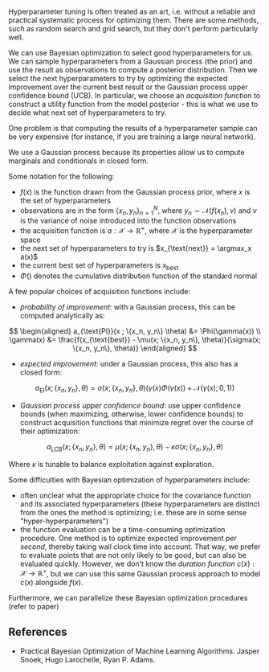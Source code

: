 Hyperparameter tuning is often treated as an art, i.e. without a reliable and practical systematic process for optimizing them. There are some methods, such as random search and grid search, but they don't perform particularly well.

We can use Bayesian optimization to select good hyperparameters for us. We can sample hyperparameters from a Gaussian process (the prior) and use the result as observations to compute a posterior distribution. Then we select the next hyperparameters to try by optimizing the expected improvement over the current best result or the Gaussian process upper confidence bound (UCB). In particular, we choose an _acquisition function_ to construct a utility function from the model posterior - this is what we use to decide what next set of hyperparameters to try.

One problem is that computing the results of a hyperparameter sample can be very expensive (for instance, if you are training a large neural network).

We use a Gaussian process because its properties allow us to compute marginals and conditionals in closed form.

Some notation for the following:

- $f(x)$ is the function drawn from the Gaussian process prior, where $x$ is the set of hyperparameters
- observations are in the form $\{x_n, y_n\}_{n=1}^{N}$, where $y_n \sim \mathcal N (f(x_n), v)$ and $v$ is the variance of noise introduced into the function observations
- the acquisition function is $a : \mathcal X \to \mathbb R^+$, where $\mathcal X$ is the hyperparameter space
- the next set of hyperparameters to try is $x_{\text{next}} = \argmax_x a(x)$
- the current best set of hyperparameters is $x_{\text{best}}$
- $\Phi()$ denotes the cumulative distribution function of the standard normal

A few popular choices of acquisition functions include:

- _probability of improvement_: with a Gaussian process, this can be computed analytically as:

$$
\begin{aligned}
a_{\text{PI}}(x ; \{x_n, y_n\} \theta) &= \Phi(\gamma(x)) \\
\gamma(x) &= \frac{f(x_{\text{best}} - \mu(x; \{x_n, y_n\}, \theta)}{\sigma(x; \{x_n, y_n\}, \theta)}
\end{aligned}
$$

- _expected improvement_: under a Gaussian process, this also has a closed form:

$$
a_{\text{EI}} (x; \{x_n, y_n\}, \theta) = \sigma(x; \{x_n, y_n\}, \theta) (\gamma(x)\Phi(\gamma(x)) + \mathcal N (\gamma(x); 0, 1))
$$

- _Gaussian process upper confidence bound_: use upper confidence bounds (when maximizing, otherwise, lower confidence bounds) to construct acquisition functions that minimize regret over the course of their optimization:

$$
a_{\text{LCB}} (x; \{x_n, y_n\}, \theta) = \mu(x; \{x_n, y_n\}, \theta) - \kappa \sigma(x; \{x_n, y_n\}, \theta)
$$

Where $\kappa$ is tunable to balance exploitation against exploration.

Some difficulties with Bayesian optimization of hyperparameters include:

- often unclear what the appropriate choice for the covariance function and its associated hyperparameters (these hyperparameters are distinct from the ones the method is optimizing; i.e. these are in some sense "hyper-hyperparameters")
- the function evaluation can be a time-consuming optimization procedure. One method is to optimize expected improvement _per second_, thereby taking wall clock time into account. That way, we prefer to evaluate points that are not only likely to be good, but can also be evaluated quickly. However, we don't know the _duration function_ $c(x) : \mathcal X \to \mathbb R^+$, but we can use this same Gaussian process approach to model $c(x)$ alongside $f(x)$.

Furthermore, we can parallelize these Bayesian optimization procedures (refer to paper)

## References

- Practical Bayesian Optimization of Machine Learning Algorithms. Jasper Snoek, Hugo Larochelle, Ryan P. Adams.